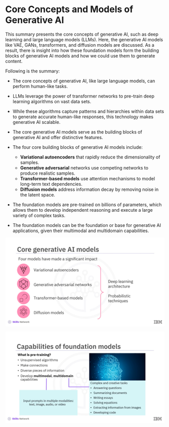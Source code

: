 # Core Concepts and Models of Generative AI

This summary presents the core concepts of generative AI, such as deep learning and large language models (LLMs). Here, the generative AI models like VAE, GANs, transformers, and diffusion models are discussed. As a result, there is insight into how these foundation models form the building blocks of generative AI models and how we could use them to generate content.

Following is the summary:
- The core concepts of generative AI, like large language models, can perform human-like tasks. 
- LLMs leverage the power of transformer networks to pre-train deep learning algorithms on vast data sets.  
- While these algorithms capture patterns and hierarchies within data sets to generate accurate human-like responses, this technology makes generative AI scalable.
- The core generative AI models serve as the building blocks of generative AI and offer distinctive features.
- The four core building blocks of generative AI models include:
    - **Variational autoencoders** that rapidly reduce the dimensionality of samples.
    - **Generative adversarial** networks use competing networks to produce realistic samples.  
    - **Transformer-based models** use attention mechanisms to model long-term text dependencies.
    - **Diffusion models** address information decay by removing noise in the latent space.  

- The foundation models are pre-trained on billions of parameters, which allows them to develop independent reasoning and execute a large variety of complex tasks.  
- The foundation models can be the foundation or base for generative AI applications, given their multimodal and multidomain capabilities.

![](module1a.png)

![](module1b.png)